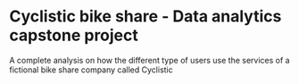 # Cyclistic bike share - Data analytics capstone project

A complete analysis on how the different type of users use the services of a fictional bike share company called Cyclistic


